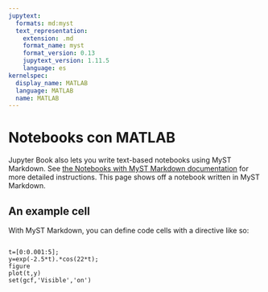 ```yaml
---
jupytext:
  formats: md:myst
  text_representation:
    extension: .md
    format_name: myst
    format_version: 0.13
    jupytext_version: 1.11.5
    language: es
kernelspec:
  display_name: MATLAB
  language: MATLAB
  name: MATLAB
---
```


# Notebooks con MATLAB

Jupyter Book also lets you write text-based notebooks using MyST Markdown.
See [the Notebooks with MyST Markdown documentation](https://jupyterbook.org/file-types/myst-notebooks.html) for more detailed instructions.
This page shows off a notebook written in MyST Markdown.

## An example cell

With MyST Markdown, you can define code cells with a directive like so:

```{code-cell} MATLAB Kernel

t=[0:0.001:5];
y=exp(-2.5*t).*cos(22*t);
figure
plot(t,y)
set(gcf,'Visible','on')
```
